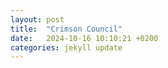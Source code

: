 ```yaml
---
layout: post
title:  "Crimson Council"
date:   2024-10-16 10:10:21 +0200
categories: jekyll update
---
```


